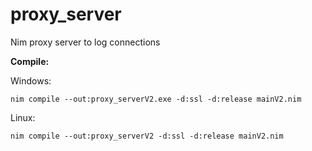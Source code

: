 # proxy_server
Nim proxy server to log connections

**Compile:**

Windows:
```
nim compile --out:proxy_serverV2.exe -d:ssl -d:release mainV2.nim
```

Linux:
```
nim compile --out:proxy_serverV2 -d:ssl -d:release mainV2.nim
```
